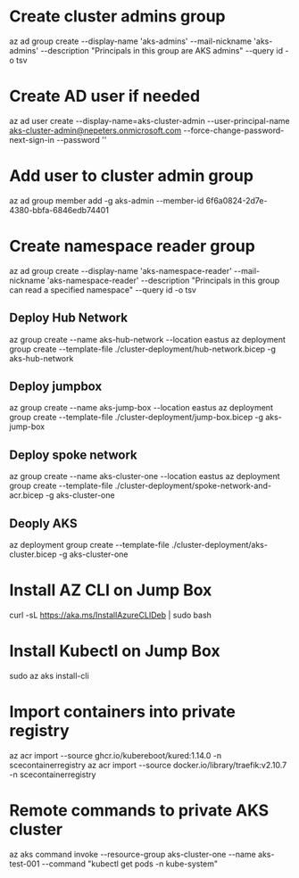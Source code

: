 # Create cluster admins group
az ad group create --display-name 'aks-admins' --mail-nickname 'aks-admins' --description "Principals in this group are AKS admins" --query id -o tsv

# Create AD user if needed
az ad user create --display-name=aks-cluster-admin --user-principal-name aks-cluster-admin@nepeters.onmicrosoft.com --force-change-password-next-sign-in --password ''

# Add user to cluster admin group
az ad group member add -g aks-admin --member-id 6f6a0824-2d7e-4380-bbfa-6846edb74401

# Create namespace reader group
az ad group create --display-name 'aks-namespace-reader' --mail-nickname 'aks-namespace-reader' --description "Principals in this group can read a specified namespace" --query id -o tsv

## Deploy Hub Network
az group create --name aks-hub-network --location eastus
az deployment group create --template-file ./cluster-deployment/hub-network.bicep -g aks-hub-network

## Deploy jumpbox
az group create --name aks-jump-box --location eastus
az deployment group create --template-file ./cluster-deployment/jump-box.bicep -g aks-jump-box

## Deploy spoke network
az group create --name aks-cluster-one --location eastus
az deployment group create --template-file ./cluster-deployment/spoke-network-and-acr.bicep -g aks-cluster-one

## Deoply AKS
az deployment group create --template-file ./cluster-deployment/aks-cluster.bicep -g aks-cluster-one

# Install AZ CLI on Jump Box
curl -sL https://aka.ms/InstallAzureCLIDeb | sudo bash

# Install Kubectl on Jump Box
sudo az aks install-cli

# Import containers into private registry
az acr import --source ghcr.io/kubereboot/kured:1.14.0 -n scecontainerregistry
az acr import --source docker.io/library/traefik:v2.10.7 -n scecontainerregistry

# Remote commands to private AKS cluster
az aks command invoke --resource-group aks-cluster-one --name aks-test-001 --command "kubectl get pods -n kube-system"


